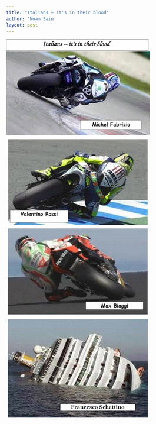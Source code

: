 ```yaml
---
title: "Italians — it's in their blood"
author: 'Noam Sain'
layout: post
---
```


![Italians](/assets/2012/2012-04-italians.jpg "Italians")
